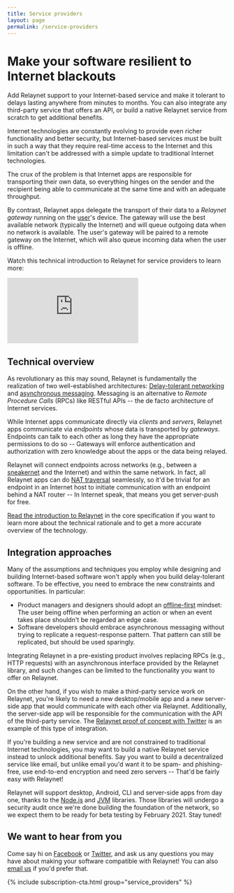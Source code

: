 ```yaml
---
title: Service providers
layout: page
permalink: /service-providers
---
```


# Make your software resilient to Internet blackouts

Add Relaynet support to your Internet-based service and make it tolerant to delays lasting anywhere from minutes to months. You can also integrate any third-party service that offers an API, or build a native Relaynet service from scratch to get additional benefits.

Internet technologies are constantly evolving to provide even richer functionality and better security, but Internet-based services must be built in such a way that they require real-time access to the Internet and this limitation can't be addressed with a simple update to traditional Internet technologies.

The crux of the problem is that Internet apps are responsible for transporting their own data, so everything hinges on the sender and the recipient being able to communicate at the same time and with an adequate throughput.

By contrast, Relaynet apps delegate the transport of their data to a _Relaynet gateway_ running on the [user](/users)'s device. The gateway will use the best available network (typically the Internet) and will queue outgoing data when no network is available. The user's gateway will be paired to a remote gateway on the Internet, which will also queue incoming data when the user is offline.

Watch this technical introduction to Relaynet for service providers to learn more:

<div class="embedded_video">
    <iframe
        src="https://www.youtube-nocookie.com/embed/pe86eZKfdPM"
        frameborder="0"
        allow="accelerometer; autoplay; encrypted-media; gyroscope; picture-in-picture"
        allowfullscreen
        >
    </iframe>
</div>

## Technical overview

As revolutionary as this may sound, Relaynet is fundamentally the realization of two well-established architectures: [Delay-tolerant networking](https://en.wikipedia.org/wiki/Delay-tolerant_networking) and [asynchronous messaging](https://www.enterpriseintegrationpatterns.com/patterns/messaging/Messaging.html). Messaging is an alternative to _Remote Procedure Calls_ (RPCs) like RESTful APIs -- the de facto architecture of Internet services.

While Internet apps communicate directly via _clients_ and _servers_, Relaynet apps communicate via _endpoints_ whose data is transported by _gateways_. Endpoints can talk to each other as long they have the appropriate permissions to do so -- Gateways will enforce authentication and authorization with zero knowledge about the apps or the data being relayed.

Relaynet will connect endpoints across networks (e.g., between a [sneakernet](https://en.wikipedia.org/wiki/Sneakernet) and the Internet) and within the same network. In fact, all Relaynet apps can do [NAT traversal](https://en.wikipedia.org/wiki/NAT_traversal) seamlessly, so it'd be trivial for an endpoint in an Internet host to initiate communication with an endpoint behind a NAT router -- In Internet speak, that means you get server-push for free.

[Read the introduction to Relaynet](https://specs.relaynet.network/RS-000#introduction) in the core specification if you want to learn more about the technical rationale and to get a more accurate overview of the technology.

## Integration approaches

Many of the assumptions and techniques you employ while designing and building Internet-based software won't apply when you build delay-tolerant software. To be effective, you need to embrace the new constraints and opportunities. In particular:

- Product managers and designers should adopt an [offline-first](http://offlinefirst.org/) mindset: The user being offline when performing an action or when an event takes place shouldn't be regarded an edge case.
- Software developers should embrace asynchronous messaging without trying to replicate a request-response pattern. That pattern can still be replicated, but should be used sparingly.

Integrating Relaynet in a pre-existing product involves replacing RPCs (e.g., HTTP requests) with an asynchronous interface provided by the Relaynet library, and such changes can be limited to the functionality you want to offer on Relaynet.

On the other hand, if you wish to make a third-party service work on Relaynet, you're likely to need a new desktop/mobile app and a new server-side app that would communicate with each other via Relaynet. Additionally, the server-side app will be responsible for the communication with the API of the third-party service. The [Relaynet proof of concept with Twitter](https://github.com/relaynet/poc) is an example of this type of integration.

If you're building a new service and are not constrained to traditional Internet technologies, you may want to build a native Relaynet service instead to unlock additional benefits. Say you want to build a decentralized service like email, but unlike email you'd want it to be spam- and phishing-free, use end-to-end encryption and need zero servers -- That'd be fairly easy with Relaynet!

Relaynet will support desktop, Android, CLI and server-side apps from day one, thanks to the [Node.js](https://docs.relaycorp.tech/relaynet-core-js/) and [JVM](https://github.com/relaycorp/relaynet-jvm) libraries. Those libraries will undergo a security audit once we're done building the foundation of the network, so we expect them to be ready for beta testing by February 2021. Stay tuned!

## We want to hear from you

Come say hi on [Facebook](https://www.facebook.com/relaynet/) or [Twitter](https://twitter.com/relaynet_), and ask us any questions you may have about making your software compatible with Relaynet! You can also [email us](https://relaycorp.tech/) if you'd prefer that.

{% include subscription-cta.html group="service_providers" %}
